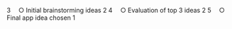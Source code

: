 3	 ○ Initial brainstorming ideas	2
4	 ○ Evaluation of top 3 ideas	2
5	 ○ Final app idea chosen     1
